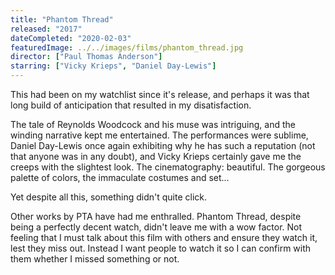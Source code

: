 ```yaml
---
title: "Phantom Thread"
released: "2017"
dateCompleted: "2020-02-03"
featuredImage: ../../images/films/phantom_thread.jpg
director: ["Paul Thomas Anderson"]
starring: ["Vicky Krieps", "Daniel Day-Lewis"]
---
```


This had been on my watchlist since it's release, and perhaps it was that long
build of anticipation that resulted in my disatisfaction.

The tale of Reynolds Woodcock and his muse was intriguing, and the winding
narrative kept me entertained. The performances were sublime, Daniel Day-Lewis
once again exhibiting why he has such a reputation (not that anyone was in any
doubt), and Vicky Krieps certainly gave me the creeps with the slightest look.
The cinematography: beautiful. The gorgeous palette of colors, the immaculate
costumes and set...

Yet despite all this, something didn't quite click.

Other works by PTA have had me enthralled. Phantom Thread, despite being a 
perfectly decent watch, didn't leave me with a wow factor. Not feeling that I
must talk about this film with others and ensure they watch it, lest they miss
out. Instead I want people to watch it so I can confirm with them whether I
missed something or not.

